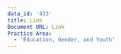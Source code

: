 ```yaml
---
data_id: '433'
title: Link
Document URL: Link
Practice Area:
  - 'Education, Gender, and Youth'
---
```

